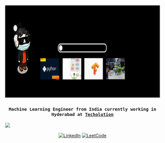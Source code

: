 <a href="url"><img src="https://github.com/anandhakrishnanh/anandhakrishnanh/blob/main/assets/banner.gif" align="middle" height="300" width="800" ></a>
## <p align="center"><h4 align="center"><samp> Machine Learning Engineer from India currently working in Hyderabad at [Techolution](https://techolution.com/) </samp></h4></p>
![](https://github.com/amandewatnitrr/amandewatnitrr/blob/main/header_.png)

<p align="center">
  <a href="www.linkedin.com/in/anandhakrishnanh"><img alt="LinkedIn" title="LinkedIn"src="https://img.shields.io/badge/linkedin-%230077B5.svg?&style=for-the-badge&logo=linkedin"></a>
  <a href="https://leetcode.com/anandhakrishnanh/"><img alt="LeetCode" title="LeetCode"src="https://img.shields.io/badge/leetcode-%230077B5.svg?&style=for-the-badge&logo=leetcode"></a>

</p>
